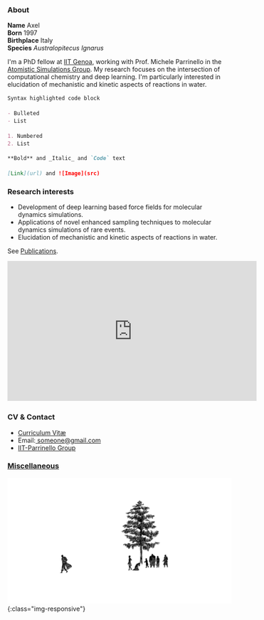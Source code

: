 ### About
**Name** Axel <br>
**Born** 1997 <br>
**Birthplace** Italy <br>
**Species** _Australopitecus Ignarus_

I'm a PhD fellow at <a href="https://www.iit.it/it/">IIT Genoa</a>, working with Prof. Michele Parrinello in the <a href="https://www.iit.it/it/web/atomistic-simulations">Atomistic Simulations Group</a>.
My research focuses on the intersection of computational chemistry and deep learning. I'm particularly interested in elucidation of mechanistic and kinetic aspects of reactions in water.

```markdown
Syntax highlighted code block

- Bulleted
- List

1. Numbered
2. List

**Bold** and _Italic_ and `Code` text

[Link](url) and ![Image](src)
```

### Research interests
- Development of deep learning based force fields for molecular dynamics simulations.
- Applications of novel enhanced sampling techniques to molecular dynamics simulations of rare events.
- Elucidation of mechanistic and kinetic aspects of reactions in water.

See [Publications](/publications.md).
<iframe width="560" height="315" src="https://www.youtube.com/embed/IzEBpQ0c8TA" frameborder="0" allow="accelerometer; autoplay; clipboard-write; encrypted-media; gyroscope; picture-in-picture" allowfullscreen></iframe>

### CV & Contact

<div class="navbar">
  <div class="navbar-inner">
      <ul class="nav">
          <li><a href="https://drive.google.com/file/d/18w6xA75gd17_VJN4ExHrHtW4oLmg6WMi/view?usp=sharing">Curriculum Vitæ</a></li>
          <li> Email:<a href = "mailto: someone@gmail.com"> someone@gmail.com</a></li>
          <li><a href="https://www.iit.it/it/research/lines/atomistic-simulations">IIT-Parrinello Group</a></li>
      </ul>
  </div>
</div>

### [Miscellaneous](/miscellaneous.md)
![image-title](/assets/guts-leaves.png){:class="img-responsive"}
